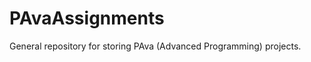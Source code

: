 PAvaAssignments
===============

General repository for storing PAva (Advanced Programming) projects.
